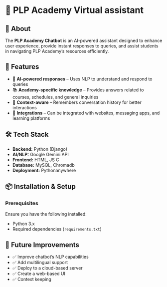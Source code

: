 
# 📢 PLP Academy Virtual assistant

## 🤖 About  
The **PLP Academy Chatbot** is an AI-powered assistant designed to enhance user experience, provide instant responses to queries, and assist students in navigating PLP Academy’s resources efficiently.  

## 🚀 Features  
- 💬 **AI-powered responses** – Uses NLP to understand and respond to queries  
- 📚 **Academy-specific knowledge** – Provides answers related to courses, schedules, and general inquiries  
- 🔄 **Context-aware** – Remembers conversation history for better interactions  
- 🔗 **Integrations** – Can be integrated with websites, messaging apps, and learning platforms  

## 🛠️ Tech Stack  
- **Backend:** Python (Django)  
- **AI/NLP:** Google Gemini API
- **Frontend:** HTML, JS C 
- **Database:** MySQL, Chromadb
- **Deployment:** Pythonanywhere

## 📦 Installation & Setup  
### Prerequisites  
Ensure you have the following installed:  
- Python 3.x  
- Required dependencies (`requirements.txt`)  




## 🔗 Future Improvements  
- ✅ Improve chatbot’s NLP capabilities  
- ✅ Add multilingual support  
- ✅ Deploy to a cloud-based server  
- ✅ Create a web-based UI  
- ✅ Context keeping




